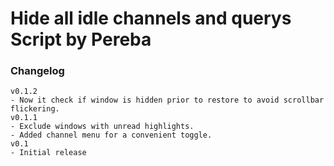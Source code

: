 # Hide all idle channels and querys Script by Pereba

### Changelog

    v0.1.2
    - Now it check if window is hidden prior to restore to avoid scrollbar flickering.
    v0.1.1
    - Exclude windows with unread highlights.
    - Added channel menu for a convenient toggle.
    v0.1
    - Initial release
